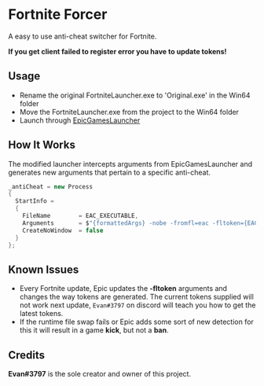 # Fortnite Forcer

A easy to use anti-cheat switcher for Fortnite.

**If you get client failed to register error you have to update tokens!**

## Usage

- Rename the original FortniteLauncher.exe to 'Original.exe' in the Win64 folder
- Move the FortniteLauncher.exe from the project to the Win64 folder
- Launch through [EpicGamesLauncher](https://launcher-public-service-prod06.ol.epicgames.com/launcher/api/installer/download/EpicGamesLauncherInstaller.msi?productName=unrealtournament)

## How It Works

The modified launcher intercepts arguments from EpicGamesLauncher and generates new arguments that pertain to a specific anti-cheat.
```cs
_antiCheat = new Process
{
  StartInfo =
  {
    FileName        = EAC_EXECUTABLE,
    Arguments       = $"{formattedArgs} -nobe -fromfl=eac -fltoken={EAC_TOKEN}",
    CreateNoWindow  = false
  }
};
```

## Known Issues

- Every Fortnite update, Epic updates the **-fltoken** arguments and changes the way tokens are generated. The current tokens supplied will not work next update, ```Evan#3797``` on discord will teach you how to get the latest tokens.
- If the runtime file swap fails or Epic adds some sort of new detection for this it will result in a game **kick**, but not a **ban**.

## Credits

**Evan#3797** is the sole creator and owner of this project.
